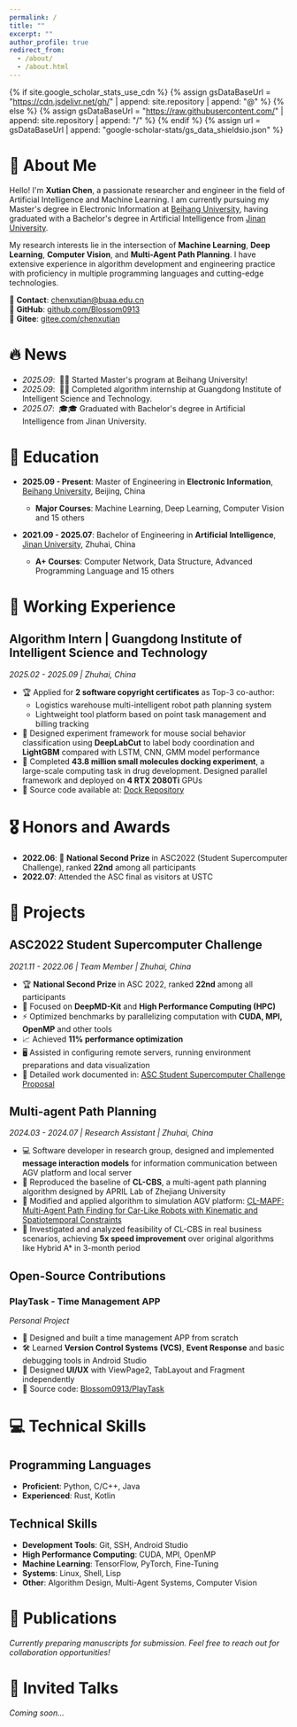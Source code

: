 ```yaml
---
permalink: /
title: ""
excerpt: ""
author_profile: true
redirect_from: 
  - /about/
  - /about.html
---
```


{% if site.google_scholar_stats_use_cdn %}
{% assign gsDataBaseUrl = "https://cdn.jsdelivr.net/gh/" | append: site.repository | append: "@" %}
{% else %}
{% assign gsDataBaseUrl = "https://raw.githubusercontent.com/" | append: site.repository | append: "/" %}
{% endif %}
{% assign url = gsDataBaseUrl | append: "google-scholar-stats/gs_data_shieldsio.json" %}

<span class='anchor' id='about-me'></span>

# 👋 About Me

Hello! I'm **Xutian Chen**, a passionate researcher and engineer in the field of Artificial Intelligence and Machine Learning. I am currently pursuing my Master's degree in Electronic Information at [Beihang University](https://www.buaa.edu.cn/), having graduated with a Bachelor's degree in Artificial Intelligence from [Jinan University](https://www.jnu.edu.cn/). 

My research interests lie in the intersection of **Machine Learning**, **Deep Learning**, **Computer Vision**, and **Multi-Agent Path Planning**. I have extensive experience in algorithm development and engineering practice with proficiency in multiple programming languages and cutting-edge technologies.

📧 **Contact**: [chenxutian@buaa.edu.cn](mailto:chenxutian@buaa.edu.cn)  
🔗 **GitHub**: [github.com/Blossom0913](https://github.com/Blossom0913)  
🔗 **Gitee**: [gitee.com/chenxutian](https://gitee.com/chenxutian)

# 🔥 News
- *2025.09*: &nbsp;🎉🎉 Started Master's program at Beihang University!
- *2025.09*: &nbsp;📢📢 Completed algorithm internship at Guangdong Institute of Intelligent Science and Technology.
- *2025.07*: &nbsp;🎓🎓 Graduated with Bachelor's degree in Artificial Intelligence from Jinan University.

# 📖 Education
- **2025.09 - Present**: Master of Engineering in **Electronic Information**, [Beihang University](https://www.buaa.edu.cn/), Beijing, China
  - **Major Courses**: Machine Learning, Deep Learning, Computer Vision and 15 others
  
- **2021.09 - 2025.07**: Bachelor of Engineering in **Artificial Intelligence**, [Jinan University](https://www.jnu.edu.cn/), Zhuhai, China
  - **A+ Courses**: Computer Network, Data Structure, Advanced Programming Language and 15 others

# 💼 Working Experience

## Algorithm Intern | Guangdong Institute of Intelligent Science and Technology
*2025.02 - 2025.09 | Zhuhai, China*

- 🏆 Applied for **2 software copyright certificates** as Top-3 co-author:
  - Logistics warehouse multi-intelligent robot path planning system
  - Lightweight tool platform based on point task management and billing tracking
- 🔬 Designed experiment framework for mouse social behavior classification using **DeepLabCut** to label body coordination and **LightGBM** compared with LSTM, CNN, GMM model performance
- 💊 Completed **43.8 million small molecules docking experiment**, a large-scale computing task in drug development. Designed parallel framework and deployed on **4 RTX 2080Ti** GPUs
- 📝 Source code available at: [Dock Repository](https://github.com/Blossom0913)

# 🎖 Honors and Awards
- **2022.06**: 🥈 **National Second Prize** in ASC2022 (Student Supercomputer Challenge), ranked **22nd** among all participants
- **2022.07**: Attended the ASC final as visitors at USTC

# 🚀 Projects

## ASC2022 Student Supercomputer Challenge
*2021.11 - 2022.06 | Team Member | Zhuhai, China*

- 🏆 **National Second Prize** in ASC 2022, ranked **22nd** among all participants
- 🎯 Focused on **DeepMD-Kit** and **High Performance Computing (HPC)**
- ⚡ Optimized benchmarks by parallelizing computation with **CUDA, MPI, OpenMP** and other tools
- 📈 Achieved **11% performance optimization**
- 🖥️ Assisted in configuring remote servers, running environment preparations and data visualization
- 📄 Detailed work documented in: [ASC Student Supercomputer Challenge Proposal](https://github.com/Blossom0913)

## Multi-agent Path Planning
*2024.03 - 2024.07 | Research Assistant | Zhuhai, China*

- 💻 Software developer in research group, designed and implemented **message interaction models** for information communication between AGV platform and local server
- 🔄 Reproduced the baseline of **CL-CBS**, a multi-agent path planning algorithm designed by APRIL Lab of Zhejiang University
- 🤖 Modified and applied algorithm to simulation AGV platform: [CL-MAPF: Multi-Agent Path Finding for Car-Like Robots with Kinematic and Spatiotemporal Constraints](https://github.com/Blossom0913)
- 🚀 Investigated and analyzed feasibility of CL-CBS in real business scenarios, achieving **5x speed improvement** over original algorithms like Hybrid A* in 3-month period

## Open-Source Contributions

### PlayTask - Time Management APP
*Personal Project*

- 📱 Designed and built a time management APP from scratch
- 🛠️ Learned **Version Control Systems (VCS)**, **Event Response** and basic debugging tools in Android Studio
- 🎨 Designed **UI/UX** with ViewPage2, TabLayout and Fragment independently
- 📝 Source code: [Blossom0913/PlayTask](https://github.com/Blossom0913/PlayTask)

# 💻 Technical Skills

## Programming Languages
- **Proficient**: Python, C/C++, Java
- **Experienced**: Rust, Kotlin

## Technical Skills
- **Development Tools**: Git, SSH, Android Studio
- **High Performance Computing**: CUDA, MPI, OpenMP
- **Machine Learning**: TensorFlow, PyTorch, Fine-Tuning
- **Systems**: Linux, Shell, Lisp
- **Other**: Algorithm Design, Multi-Agent Systems, Computer Vision

# 📝 Publications 

*Currently preparing manuscripts for submission. Feel free to reach out for collaboration opportunities!*

# 💬 Invited Talks
*Coming soon...*